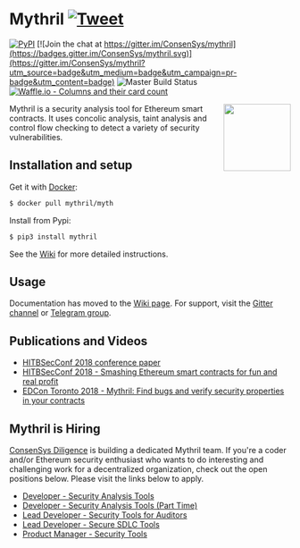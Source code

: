 # Mythril [![Tweet](https://img.shields.io/twitter/url/http/shields.io.svg?style=social)](https://twitter.com/intent/tweet?text=Mythril%20-%20Security%20Analyzer%20for%20Ethereum%20Smart%20Contracts&url=https://www.github.com/ConsenSys/mythril)
[![PyPI](https://badge.fury.io/py/mythril.svg)](https://pypi.python.org/pypi/mythril)
[![Join the chat at https://gitter.im/ConsenSys/mythril](https://badges.gitter.im/ConsenSys/mythril.svg)](https://gitter.im/ConsenSys/mythril?utm_source=badge&utm_medium=badge&utm_campaign=pr-badge&utm_content=badge)
![Master Build Status](https://img.shields.io/circleci/project/github/ConsenSys/mythril/master.svg)
[![Waffle.io - Columns and their card count](https://badge.waffle.io/ConsenSys/mythril.svg?columns=all)](https://waffle.io/ConsenSys/mythril)

<img height="120px" align="right" src="/static/mythril.png"/>

Mythril is a security analysis tool for Ethereum smart contracts. It uses concolic analysis, taint analysis and control flow checking to detect a variety of security vulnerabilities.

## Installation and setup

Get it with [Docker](https://www.docker.com):

```bash
$ docker pull mythril/myth
```

Install from Pypi:

```bash
$ pip3 install mythril
```

See the [Wiki](https://github.com/ConsenSys/mythril/wiki/Installation-and-Setup) for more detailed instructions. 

## Usage

Documentation has moved to the [Wiki page](https://github.com/ConsenSys/mythril/wiki). For support, visit the [Gitter channel](https://gitter.im/ConsenSys/mythril) or [Telegram group](https://t.me/mythril_tool).

## Publications and Videos

- [HITBSecConf 2018 conference paper](https://github.com/b-mueller/smashing-smart-contracts/blob/master/smashing-smart-contracts-1of1.pdf)
- [HITBSecConf 2018 - Smashing Ethereum smart contracts for fun and real profit](https://www.youtube.com/watch?v=iqf6epACgds)
- [EDCon Toronto 2018 - Mythril: Find bugs and verify security properties in your contracts](https://www.youtube.com/watch?v=NJ9StJThxZY&feature=youtu.be&t=3h3m18s)

## Mythril is Hiring

[ConsenSys Diligence](https://consensys.net/diligence/) is building a dedicated Mythril team. If you're a coder and/or Ethereum security enthusiast who wants to do interesting and challenging work for a decentralized organization, check out the open positions below. Please visit the links below to apply.

- [Developer - Security Analysis Tools](https://new.consensys.net/careers/?gh_jid=1129067)
- [Developer - Security Analysis Tools (Part Time)](https://new.consensys.net/careers/?gh_jid=1129048)
- [Lead Developer - Security Tools for Auditors](https://new.consensys.net/careers/?gh_jid=1127282)
- [Lead Developer - Secure SDLC Tools](https://new.consensys.net/careers/?gh_jid=1127284)
- [Product Manager - Security Tools](https://new.consensys.net/careers/?gh_jid=1127271)
